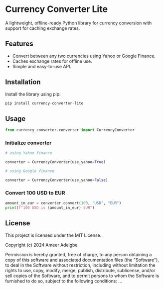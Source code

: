 # Currency Converter Lite

A lightweight, offline-ready Python library for currency conversion with support for caching exchange rates.

## Features

- Convert between any two currencies using Yahoo or Google Finance.
- Caches exchange rates for offline use.
- Simple and easy-to-use API.

## Installation

Install the library using pip:

```py
pip install currency-converter-lite
```
## Usage

``` py
from currency_converter.converter import CurrencyConverter

```

### Initialize converter

``` py
# using Yahoo finance

converter = CurrencyConverter(use_yahoo=True)

```

``` py
# using Google finance

converter = CurrencyConverter(use_yahoo=False)

```

### Convert 100 USD to EUR

``` py
amount_in_eur = converter.convert(100, "USD", "EUR")
print(f"100 USD is {amount_in_eur} EUR")

```
## License
This project is licensed under the MIT License.


Copyright (c) 2024 Ameer Adeigbe

Permission is hereby granted, free of charge, to any person obtaining a copy of this software and associated documentation files (the "Software"), to deal in the Software without restriction, including without limitation the rights to use, copy, modify, merge, publish, distribute, sublicense, and/or sell copies of the Software, and to permit persons to whom the Software is furnished to do so, subject to the following conditions: ...